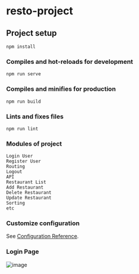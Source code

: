 # resto-project

## Project setup
```
npm install
```

### Compiles and hot-reloads for development
```
npm run serve
```

### Compiles and minifies for production
```
npm run build
```

### Lints and fixes files
```
npm run lint
```
### Modules of project 
 ```
 Login User
 Register User 
 Routing
 Logout
 API
 Restaurant List
 Add Restaurant
 Delete Restaurant
 Update Restaurant
 Sorting
 etc
 ```
### Customize configuration
See [Configuration Reference](https://cli.vuejs.org/config/).

### Login Page 

![image](https://user-images.githubusercontent.com/59710234/122682438-18fb3b80-d21b-11eb-83a1-f28493c3c818.png)

